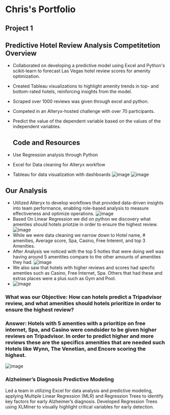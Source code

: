 # Chris's Portfolio

## Project 1
## Predictive Hotel Review Analysis Competitetion Overview 
- Collaborated on developing a predictive model using Excel and Python's scikit-learn to forecast Las Vegas hotel review scores for amenity optimization.
- Created Tableau visualizations to highlight amenity trends in top- and bottom-rated hotels, reinforcing insights from the model.
- Scraped over 1000 reviews was given through excel and python.
- Competed in an Alteryx-hosted challenge with over 70 participants.
- Predict the value of the dependent variable based on the values of the independent variables.
  
  ## Code and Resources
- Use Regression analysis through Python
- Excel for Data cleaning for Alteryx workflow
- Tableau for data visualization with dashboards 
 ![image](https://github.com/user-attachments/assets/c404e301-6865-4eae-a138-3c2e82c8596e)
  ![image](https://github.com/user-attachments/assets/0b54b751-55f8-4719-81b7-4fdc0f442bc5)

## Our Analysis 
- Utilized Alteryx to develop workflows that provided data-driven insights into team performance, enabling role-based analysis to measure effectiveness and optimize operations.
![image](https://github.com/user-attachments/assets/894fdd5b-faed-426f-929f-f1555d451623)
- Based On Linear Regression we did on python we discovery what amenties should hotels priotzie in order to ensure the highest review.
![image](https://github.com/user-attachments/assets/1ae06a82-3bc1-4144-97c7-75491c0e6442)
- While we were data cleaning we narrow down to Hotel name, # amenities, Average score, Spa, Casino, Free Interent, and top 3 Amenities.
- After Analysis we noticed with the top 5 hotles that were doing well was having around 5 amentites compare to the other amounts of amentites they had.
![image](https://github.com/user-attachments/assets/908e4b2e-4633-43f9-9266-8c4fc9d70cad)
- We also saw that hotels with higher reviews and scores had specfic amenties such as Casino, Free Internet, Spa. Others that had these and extras places were a plus such as Gym and Pool.
- ![image](https://github.com/user-attachments/assets/dc6703eb-7a73-4d5e-b8b9-547ed7796c40)



### What was our Objective: How can hotels predict a Tripadvisor review, and what amenities should hotels prioritize in order to ensure the highest review?
### Answer: Hotels with 5 amenties with a prioritize on free internet, Spa, and Casino were condsider to be given higher reviews on Tripadvisor. In order to predict higher and more reviews these are the specifics amenities that are needed such Hotels like Wynn, The Venetian, and Encore scoring the highest. 
![image](https://github.com/user-attachments/assets/73bd5aad-6434-4ce6-9d2d-594e216c7f6b)







### Alzheimer’s Diagnosis Predictive Modeling
Led a team in utilizing Excel for data analysis and predictive modeling, applying Multiple Linear Regression (MLR) and Regression Trees to identify key factors for early Alzheimer’s diagnosis. Developed Regression Trees using XLMiner to visually highlight critical variables for early detection.







